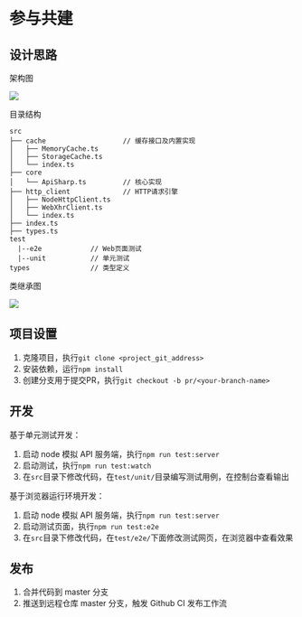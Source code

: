 # 参与共建


## 设计思路

架构图

![](./docs/arch.png)

目录结构

```
src
├── cache                   // 缓存接口及内置实现
│   ├── MemoryCache.ts
│   ├── StorageCache.ts
│   └── index.ts
├── core
│   └── ApiSharp.ts         // 核心实现 
├── http_client             // HTTP请求引擎
│   ├── NodeHttpClient.ts
│   ├── WebXhrClient.ts
│   └── index.ts
├── index.ts
├── types.ts
test
  |--e2e            // Web页面测试
  |--unit           // 单元测试
types               // 类型定义
```

类继承图

![](./docs/class.png)

## 项目设置

1. 克隆项目，执行`git clone <project_git_address>`
2. 安装依赖，运行`npm install`
3. 创建分支用于提交PR，执行`git checkout -b pr/<your-branch-name>`

## 开发

基于单元测试开发：
1. 启动 node 模拟 API 服务端，执行`npm run test:server`
2. 启动测试，执行`npm run test:watch`
3. 在`src`目录下修改代码，在`test/unit/`目录编写测试用例，在控制台查看输出

基于浏览器运行环境开发：
1. 启动 node 模拟 API 服务端，执行`npm run test:server`
2. 启动测试页面，执行`npm run test:e2e`
3. 在`src`目录下修改代码，在`test/e2e/`下面修改测试网页，在浏览器中查看效果

## 发布

1. 合并代码到 master 分支
2. 推送到远程仓库 master 分支，触发 Github CI 发布工作流